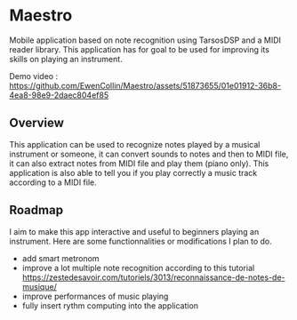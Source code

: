 # Maestro
Mobile application based on note recognition using TarsosDSP and a MIDI reader library. This application has for goal to be used for improving its skills on playing an instrument.

Demo video :
https://github.com/EwenCollin/Maestro/assets/51873655/01e01912-36b8-4ea8-98e9-2daec804ef85


## Overview
This application can be used to recognize notes played by a musical instrument or someone, it can convert sounds to notes and then to MIDI file, it can also extract notes from MIDI file and play them (piano only). This application is also able to tell you if you play correctly a music track according to a MIDI file.

## Roadmap
I aim to make this app interactive and useful to beginners playing an instrument.
Here are some functionnalities or modifications I plan to do.

+ add smart metronom
+ improve a lot multiple note recognition according to this tutorial https://zestedesavoir.com/tutoriels/3013/reconnaissance-de-notes-de-musique/
+ improve performances of music playing
+ fully insert rythm computing into the application
